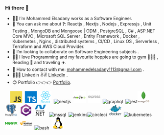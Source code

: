 ### Hi there 👋

- 🧑‍🦰 I’m Mohammed Elsadany works as a Software Engineer.
- 💬 You can ask me about ❓: Reactjs , Nextjs , Nodejs , Expressjs , Unit Testing , MongoDB and Mongoose | ODM , PostgreSQL , C# , ASP.NET Core MVC , Microsoft SQL Server , Entity Framework , Docker , Kubernetes , Nginx , distributed systems , CI/CD , Linux OS , Serverless , Terraform and AWS Cloud Provider.
- 👯 I’m looking to collaborate on Software Engineering subjects .
- 👨‍💻 I love Programming and my favourite hoppies are going to gym 🏋🏻‍♂️ , Reading 📘 and traveling ✈️.
- 📧 How to contact with  me: mohammedelsadany1113@gmail.com .
- 👨🏻‍🎓 Linkedin  ✌️✌️   [LinkedIn](https://www.linkedin.com/in/mohamed-elsadany-5ab427203) .
- 😊 Portfolio 👉👉👉 [Portfolio](https://elsadany.herokuapp.com).
 
 &nbsp;&nbsp;&nbsp;&nbsp;<img src="https://raw.githubusercontent.com/devicons/devicon/master/icons/javascript/javascript-original.svg"
    alt="javascript" width="40" height="40" />&nbsp;&nbsp;<img src="https://raw.githubusercontent.com/devicons/devicon/master/icons/typescript/typescript-original.svg"
    alt="typescript" width="40" height="40" />&nbsp;&nbsp;<img src="https://raw.githubusercontent.com/devicons/devicon/master/icons/react/react-original-wordmark.svg" alt="react"
    width="40" height="40" />&nbsp;&nbsp;<img src="https://cdn.worldvectorlogo.com/logos/nextjs-2.svg" alt="nextjs" width="40" height="40" />&nbsp;&nbsp;<img src="https://raw.githubusercontent.com/devicons/devicon/master/icons/nodejs/nodejs-original-wordmark.svg"
    alt="nodejs" width="40" height="40" />&nbsp;&nbsp;<img src="https://raw.githubusercontent.com/devicons/devicon/master/icons/express/express-original-wordmark.svg"
    alt="express" width="40" height="40" />&nbsp;&nbsp;<img src="https://www.vectorlogo.zone/logos/graphql/graphql-icon.svg" alt="graphql" width="40" height="40" />&nbsp;&nbsp;<img src="https://www.vectorlogo.zone/logos/jestjsio/jestjsio-icon.svg" alt="jest" width="40" height="40" /><img src="https://raw.githubusercontent.com/devicons/devicon/master/icons/mongodb/mongodb-original-wordmark.svg"
    alt="mongodb" width="40" height="40" />&nbsp;&nbsp;<img src="https://raw.githubusercontent.com/devicons/devicon/master/icons/postgresql/postgresql-original-wordmark.svg"
    alt="postgresql" width="40" height="40" />&nbsp;&nbsp;<img src="https://raw.githubusercontent.com/devicons/devicon/master/icons/csharp/csharp-original.svg" alt="csharp"
    width="40" height="40" />&nbsp;&nbsp;<img src="https://raw.githubusercontent.com/devicons/devicon/master/icons/dot-net/dot-net-original-wordmark.svg"
    alt="dotnet" width="40" height="40" />&nbsp;&nbsp;<img src="https://www.svgrepo.com/show/303229/microsoft-sql-server-logo.svg" alt="mssql" width="40" height="40"/>&nbsp;&nbsp;<img src="https://www.vectorlogo.zone/logos/jenkins/jenkins-icon.svg" alt="jenkins" width="40" height="40" /><img src="https://www.vectorlogo.zone/logos/circleci/circleci-icon.svg" alt="circleci" width="40" height="40" />&nbsp;&nbsp;<img src="https://raw.githubusercontent.com/devicons/devicon/master/icons/docker/docker-original-wordmark.svg"
    alt="docker" width="40" height="40" />&nbsp;&nbsp;<img src="https://www.vectorlogo.zone/logos/kubernetes/kubernetes-icon.svg" alt="kubernetes" width="40" height="40" />&nbsp;&nbsp;<img src="https://raw.githubusercontent.com/devicons/devicon/master/icons/nginx/nginx-original.svg" alt="nginx"
    width="40" height="40" />&nbsp;&nbsp;<img src="https://raw.githubusercontent.com/devicons/devicon/master/icons/amazonwebservices/amazonwebservices-original-wordmark.svg"
    alt="aws" width="40" height="40" />&nbsp;&nbsp;<img src="https://www.vectorlogo.zone/logos/gnu_bash/gnu_bash-icon.svg" alt="bash" width="40" height="40" />&nbsp;&nbsp;<img src="https://raw.githubusercontent.com/devicons/devicon/master/icons/linux/linux-original.svg" alt="linux"
    width="40" height="40" />

